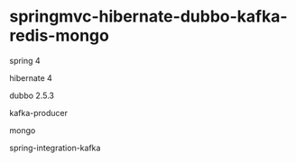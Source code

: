 # springmvc-hibernate-dubbo-kafka-redis-mongo

spring 4

hibernate 4

dubbo 2.5.3

kafka-producer

mongo

spring-integration-kafka
